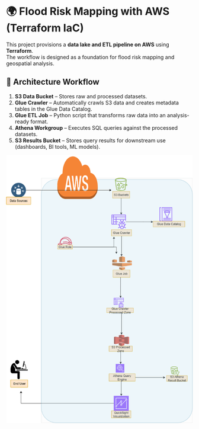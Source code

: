 # 🌍 Flood Risk Mapping with AWS (Terraform IaC)

This project provisions a **data lake and ETL pipeline on AWS** using **Terraform**.  
The workflow is designed as a foundation for flood risk mapping and geospatial analysis.  

## 🚀 Architecture Workflow
1. **S3 Data Bucket** – Stores raw and processed datasets.  
2. **Glue Crawler** – Automatically crawls S3 data and creates metadata tables in the Glue Data Catalog.  
3. **Glue ETL Job** – Python script that transforms raw data into an analysis-ready format.  
4. **Athena Workgroup** – Executes SQL queries against the processed datasets.  
5. **S3 Results Bucket** – Stores query results for downstream use (dashboards, BI tools, ML models).  

<p align="center">
  <img src="https://github.com/rache3/flood-risk-mapping-aws-etl/blob/main/FRM_Simple_ETL_Architectural%20Diagram.png"/>
</p>

